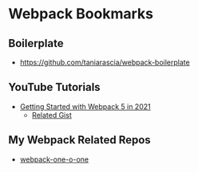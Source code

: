 # Webpack Bookmarks
## Boilerplate
- https://github.com/taniarascia/webpack-boilerplate
## YouTube Tutorials
- [Getting Started with Webpack 5 in 2021](https://www.youtube.com/watch?v=9c3dBhvtt6o&list=PLMDsVveKyVFpROLKY34Dk5eE1UAOEvlWj)
  - [Related Gist](https://gist.github.com/prof3ssorSt3v3/3e5fcbfae9ba28b5816fd93a074e65bd)
## My Webpack Related Repos
- [webpack-one-o-one](https://github.com/koraytugay/webpack-one-o-one)
